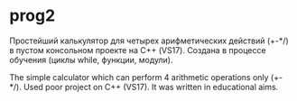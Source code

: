 # prog2
Простейший калькулятор для четырех арифметических действий (+-*/) в пустом консольном проекте на С++ (VS17).
Создана в процессе обучения (циклы while, функции, модули).

The simple calculator which can perform 4 arithmetic operations only (+-*/). Used poor project on C++ (VS17). 
It was written in educational aims.
